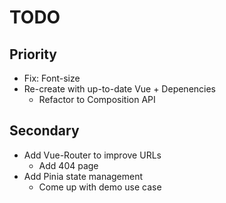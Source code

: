 # TODO

## Priority

- Fix: Font-size
- Re-create with up-to-date Vue + Depenencies
  - Refactor to Composition API

## Secondary

- Add Vue-Router to improve URLs
  - Add 404 page
- Add Pinia state management
  - Come up with demo use case
